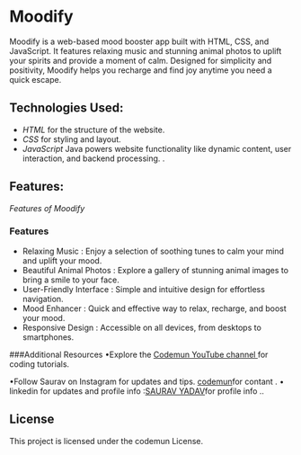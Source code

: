 # Moodify
Moodify is a web-based mood booster app built with HTML, CSS, and JavaScript. It features relaxing music and stunning animal photos to uplift your spirits and provide a moment of calm. Designed for simplicity and positivity, Moodify helps you recharge and find joy anytime you need a quick escape.

## Technologies Used:
- *HTML* for the structure of the website.
- *CSS* for styling and layout.
- *JavaScript* Java powers website functionality like dynamic content, user interaction, and backend processing. .

## Features:
*Features of Moodify*

### Features  

- Relaxing Music : Enjoy a selection of soothing tunes to calm your mind and uplift your mood.  
- Beautiful Animal Photos : Explore a gallery of stunning animal images to bring a smile to your face.  
- User-Friendly Interface : Simple and intuitive design for effortless navigation.  
- Mood Enhancer : Quick and effective way to relax, recharge, and boost your mood.  
- Responsive Design : Accessible on all devices, from desktops to smartphones.  


###Additional Resources
•Explore the [Codemun YouTube channel ](https://youtu.be/TxyWL_f9WTs?si=cVzuU38Fgud1NaP0_)for coding tutorials.

•Follow Saurav on Instagram  for updates and tips.
[codemun](https://www.instagram.com/saurav.boi_])for contant .
• linkedin for updates and profile info  :[SAURAV YADAV](https://in.linkedin.com/in/techsavvydeveloperinnovates)for profile info  ..

## License

This project is licensed under the codemun License.
